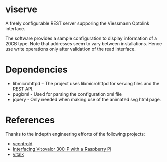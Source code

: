 # viserve
A freely configurable REST server supporing the Viessmann Optolink interface.

The software provides a sample configuration to display information of a 20CB type. 
Note that addresses seem to vary between installations. Hence use write operations only after validation of the read interface.

# Dependencies
* libmicrohttpd - The project uses libmicrohttpd for serving files and the REST API.
* pugixml - Used for parsing the configuration xml file
* jquery - Only needed when making use of the animated svg html page.

# References
Thanks to the indepth engineering efforts of the following projects:

* [vcontrold](https://github.com/openv/vcontrold)
* [Interfacing Vitovalor 300-P with a Raspberry Pi ](https://projects.webvoss.de/2017/11/05/interfacing-vitovalor-300-p-with-a-raspberry-pi/)
* [vitalk](https://github.com/klauweg/vitalk)
